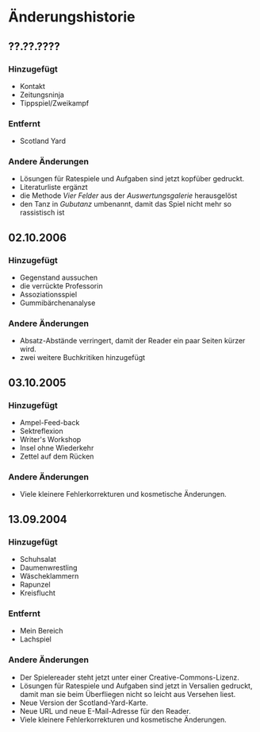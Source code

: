 # Änderungshistorie

## ??.??.????

### Hinzugefügt
- Kontakt
- Zeitungsninja
- Tippspiel/Zweikampf

### Entfernt
- Scotland Yard

### Andere Änderungen
- Lösungen für Ratespiele und Aufgaben sind jetzt kopfüber gedruckt.
- Literaturliste ergänzt
- die Methode _Vier Felder_ aus der _Auswertungsgalerie_ herausgelöst
- den Tanz in _Gubutanz_ umbenannt, damit das Spiel nicht mehr so rassistisch ist

## 02.10.2006

### Hinzugefügt
- Gegenstand aussuchen
- die verrückte Professorin
- Assoziationsspiel
- Gummibärchenanalyse

### Andere Änderungen
- Absatz-Abstände verringert, damit der Reader ein paar Seiten kürzer wird.
- zwei weitere Buchkritiken hinzugefügt

## 03.10.2005

### Hinzugefügt
- Ampel-Feed-back
- Sektreflexion
- Writer's Workshop
- Insel ohne Wiederkehr
- Zettel auf dem Rücken

### Andere Änderungen
- Viele kleinere Fehlerkorrekturen und kosmetische Änderungen.

## 13.09.2004

### Hinzugefügt
- Schuhsalat
- Daumenwrestling
- Wäscheklammern
- Rapunzel
- Kreisflucht

### Entfernt
- Mein Bereich
- Lachspiel

### Andere Änderungen
- Der Spielereader steht jetzt unter einer Creative-Commons-Lizenz.
- Lösungen für Ratespiele und Aufgaben sind jetzt in Versalien gedruckt, damit man sie beim Überfliegen nicht so leicht aus Versehen liest.
- Neue Version der Scotland-Yard-Karte.
- Neue URL und neue E-Mail-Adresse für den Reader.
- Viele kleinere Fehlerkorrekturen und kosmetische Änderungen.
